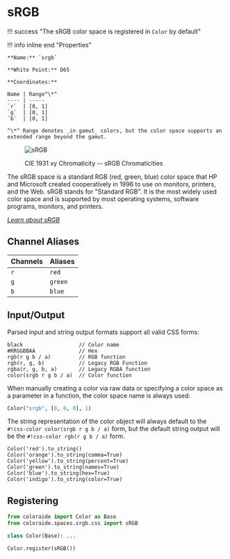 # sRGB

!!! success "The sRGB color space is registered in `Color` by default"

<div class="info-container" markdown>
!!! info inline end "Properties"

    **Name:** `srgb`

    **White Point:** D65

    **Coordinates:**

    Name | Range^\*^
    ---- | -----
    `r`  | [0, 1]
    `g`  | [0, 1]
    `b`  | [0, 1]

    ^\*^ Range denotes _in gamut_ colors, but the color space supports an extended range beyond the gamut.

<figure markdown>

![sRGB](../images/srgb.png)

<figcaption markdown>
CIE 1931 xy Chromaticity -- sRGB Chromaticities
</figcaption>
</figure>

The sRGB space is a standard RGB (red, green, blue) color space that HP and Microsoft created cooperatively in 1996 to
use on monitors, printers, and the Web. sRGB stands for "Standard RGB". It is the most widely used color space and is
supported by most operating systems, software programs, monitors, and printers.

_[Learn about sRGB](https://en.wikipedia.org/wiki/SRGB)_
</div>

## Channel Aliases

Channels | Aliases
-------- | -------
`r`      | `red`
`g`      | `green`
`b`      | `blue`

## Input/Output

Parsed input and string output formats support all valid CSS forms:

```css-color
black                  // Color name
#RRGGBBAA              // Hex
rgb(r g b / a)         // RGB function
rgb(r, g, b)           // Legacy RGB Function
rgba(r, g, b, a)       // Legacy RGBA function
color(srgb r g b / a)  // Color function
```

When manually creating a color via raw data or specifying a color space as a parameter in a function, the color
space name is always used:

```py
Color("srgb", [0, 0, 0], 1)
```
The string representation of the color object will always default to the `#!css-color color(srgb r g b / a)`
form, but the default string output will be the `#!css-color rgb(r g b / a)` form.

```playground
Color('red').to_string()
Color('orange').to_string(comma=True)
Color('yellow').to_string(percent=True)
Color('green').to_string(names=True)
Color('blue').to_string(hex=True)
Color('indigo').to_string(color=True)
```

## Registering

```py
from coloraide import Color as Base
from coloraide.spaces.srgb.css import sRGB

class Color(Base): ...

Color.register(sRGB())
```

